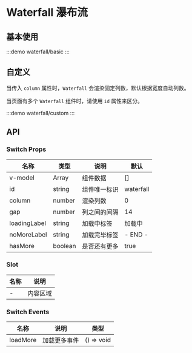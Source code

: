# Waterfall 瀑布流

## 基本使用

:::demo
waterfall/basic
:::

## 自定义

当传入 `column` 属性时，`Waterfall` 会渲染固定列数，默认根据宽度自动列数。

当页面有多个 `Waterfall` 组件时，请使用 `id` 属性来区分。

:::demo
waterfall/custom
:::

## API

### Switch Props

| 名称         | 类型    | 说明         | 默认      |
| ------------ | ------- | ------------ | --------- |
| v-model      | Array   | 组件数据     | []        |
| id           | string  | 组件唯一标识 | waterfall |
| column       | number  | 渲染列数     | 0         |
| gap          | number  | 列之间的间隔 | 14        |
| loadingLabel | string  | 加载中标签   | 加载中    |
| noMoreLabel  | string  | 加载完毕标签 | - END -   |
| hasMore      | boolean | 是否还有更多 | true      |

### Slot

| 名称 | 说明     |
| ---- | -------- |
| -    | 内容区域 |

### Switch Events

| 名称     | 说明         | 类型       |
| -------- | ------------ | ---------- |
| loadMore | 加载更多事件 | () => void |
